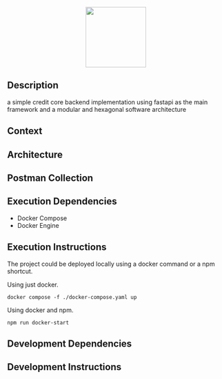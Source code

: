 <p align="center"><a>
<img src="https://cdn.jsdelivr.net/gh/devicons/devicon@latest/icons/fastapi/fastapi-original-wordmark.svg" width="140"/>
</a></p>

## Description

a simple credit core backend implementation using fastapi as the main framework and a modular and hexagonal software architecture

## Context

## Architecture

## Postman Collection

## Execution Dependencies

- Docker Compose
- Docker Engine

## Execution Instructions

The project could be deployed locally using a docker command or a npm shortcut.

Using just docker.

```shell
docker compose -f ./docker-compose.yaml up
```

Using docker and npm.

```shell
npm run docker-start
```

## Development Dependencies

## Development Instructions

<br/>
